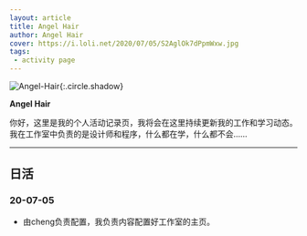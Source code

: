 ```yaml
---
layout: article
title: Angel Hair
author: Angel Hair
cover: https://i.loli.net/2020/07/05/S2AglOk7dPpmWxw.jpg
tags:
 - activity page
---
```


![Angel-Hair](https://i.loli.net/2020/07/05/S2AglOk7dPpmWxw.jpg){:.circle.shadow}

**Angel Hair**

你好，这里是我的个人活动记录页，我将会在这里持续更新我的工作和学习动态。我在工作室中负责的是设计师和程序，什么都在学，什么都不会……

<!--more-->

---

## 日活

### 20-07-05

* 由cheng负责配置，我负责内容配置好工作室的主页。
